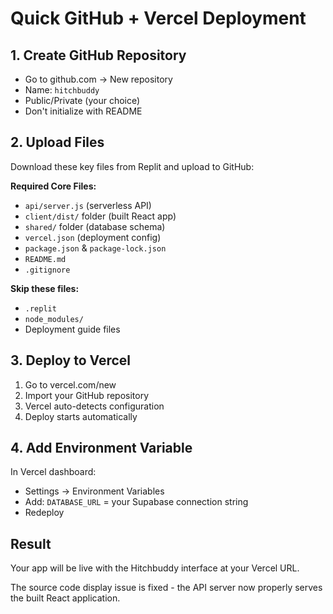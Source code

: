 # Quick GitHub + Vercel Deployment

## 1. Create GitHub Repository
- Go to github.com → New repository
- Name: `hitchbuddy`
- Public/Private (your choice)
- Don't initialize with README

## 2. Upload Files
Download these key files from Replit and upload to GitHub:

**Required Core Files:**
- `api/server.js` (serverless API)
- `client/dist/` folder (built React app)
- `shared/` folder (database schema)
- `vercel.json` (deployment config)
- `package.json` & `package-lock.json`
- `README.md`
- `.gitignore`

**Skip these files:**
- `.replit`
- `node_modules/`
- Deployment guide files

## 3. Deploy to Vercel
1. Go to vercel.com/new
2. Import your GitHub repository
3. Vercel auto-detects configuration
4. Deploy starts automatically

## 4. Add Environment Variable
In Vercel dashboard:
- Settings → Environment Variables
- Add: `DATABASE_URL` = your Supabase connection string
- Redeploy

## Result
Your app will be live with the Hitchbuddy interface at your Vercel URL.

The source code display issue is fixed - the API server now properly serves the built React application.